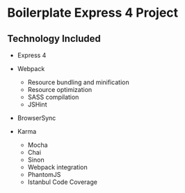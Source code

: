 # Boilerplate Express 4 Project
## Technology Included
- Express 4

- Webpack
  - Resource bundling and minification
  - Resource optimization
  - SASS compilation
  - JSHint

- BrowserSync

- Karma
  - Mocha
  - Chai
  - Sinon
  - Webpack integration
  - PhantomJS
  - Istanbul Code Coverage

